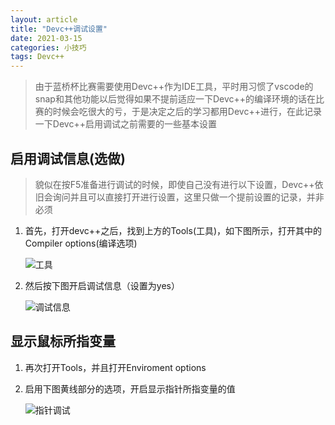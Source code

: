 ```yaml
---
layout: article
title: "Devc++调试设置"
date: 2021-03-15
categories: 小技巧
tags: Devc++
---
```


> 由于蓝桥杯比赛需要使用Devc++作为IDE工具，平时用习惯了vscode的snap和其他功能以后觉得如果不提前适应一下Devc++的编译环境的话在比赛的时候会吃很大的亏，于是决定之后的学习都用Devc++进行，在此记录一下Devc++启用调试之前需要的一些基本设置

## 启用调试信息(选做)

> 貌似在按F5准备进行调试的时候，即使自己没有进行以下设置，Devc++依旧会询问并且可以直接打开进行设置，这里只做一个提前设置的记录，并非必须

1. 首先，打开devc++之后，找到上方的Tools(工具)，如下图所示，打开其中的Compiler options(编译选项)

   ![工具](/2021/03/images/Devc_debug_1.png "Tools")

2. 然后按下图开启调试信息（设置为yes）

   ![调试信息](/2021/03/images/Devc_debug_2.png "Debug Info")

## 显示鼠标所指变量

1. 再次打开Tools，并且打开Enviroment options

2. 启用下图黄线部分的选项，开启显示指针所指变量的值

   ![指针调试](/2021/03/images/Devc_debug_3.png "Point Debug")
